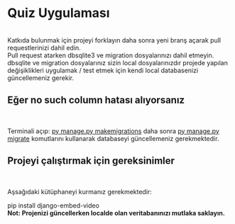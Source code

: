 <h1>Quiz Uygulaması</h1> <br>
Katkıda bulunmak için projeyi forklayın daha sonra yeni branş açarak pull requestlerinizi dahil edin. <br>
Pull request atarken dbsqlite3 ve migration dosyalarınızı dahil etmeyin. <br>
dbsqlite ve migration dosyalarınız sizin local dosyalarınızdır projede yapılan değişiklikleri uygulamak / test etmek için kendi local databasenizi güncellemeniz gerekir. <br>
<b> <h2>Eğer no such column hatası alıyorsanız </h2></b> <br>
<p>Terminali açıp: <ins>py manage.py makemigrations</ins> daha sonra <ins>py manage.py migrate</ins> komutlarını kullanarak databaseyi güncellemeniz gerekmektedir.</p>

<b> <h2>Projeyi çalıştırmak için gereksinimler</h2></b> <br>
<p>Aşsağıdaki kütüphaneyi kurmanız gerekmektedir:</p>
pip install django-embed-video

<br>
<strong>Not: Projenizi güncellerken localde olan veritabanınızı mutlaka saklayın.</strong>